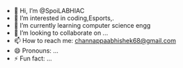 - 👋 Hi, I’m @SpoiLABHIAC
- 👀 I’m interested in coding,Esports,.
- 🌱 I’m currently learning computer science engg
- 💞️ I’m looking to collaborate on ...
- 📫 How to reach me: channappaabhishek68@gmail.com
- 😄 Pronouns: ...
- ⚡ Fun fact: ...

<!---
SpoiLABHIAC/SpoiLABHIAC is a ✨ special ✨ repository because its `README.md` (this file) appears on your GitHub profile.
You can click the Preview link to take a look at your changes.
--->
